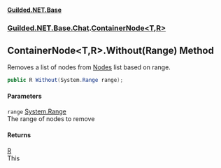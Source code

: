 #### [Guilded.NET.Base](Guilded_NET_Base.md 'Guilded.NET.Base')
### [Guilded.NET.Base.Chat](Guilded_NET_Base.md#Guilded_NET_Base_Chat 'Guilded.NET.Base.Chat').[ContainerNode&lt;T,R&gt;](ContainerNode_T_R_.md 'Guilded.NET.Base.Chat.ContainerNode&lt;T,R&gt;')
## ContainerNode&lt;T,R&gt;.Without(Range) Method
Removes a list of nodes from [Nodes](ContainerNode_T_R__Nodes.md 'Guilded.NET.Base.Chat.ContainerNode&lt;T,R&gt;.Nodes') list based on range.  
```csharp
public R Without(System.Range range);
```
#### Parameters
<a name='Guilded_NET_Base_Chat_ContainerNode_T_R__Without(System_Range)_range'></a>
`range` [System.Range](https://docs.microsoft.com/en-us/dotnet/api/System.Range 'System.Range')  
The range of nodes to remove
  
#### Returns
[R](ContainerNode_T_R_.md#Guilded_NET_Base_Chat_ContainerNode_T_R__R 'Guilded.NET.Base.Chat.ContainerNode&lt;T,R&gt;.R')  
This
